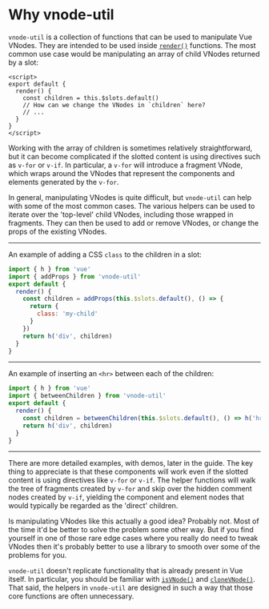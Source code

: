 # Why vnode-util

`vnode-util` is a collection of functions that can be used to manipulate Vue VNodes. They are intended to be used inside [`render()`](https://vuejs.org/guide/extras/render-function.html) functions. The most common use case would be manipulating an array of child VNodes returned by a slot:

```vue
<script>
export default {
  render() {
    const children = this.$slots.default()
    // How can we change the VNodes in `children` here?
    // ...
  }
}
</script>
```

Working with the array of children is sometimes relatively straightforward, but it can become complicated if the slotted content is using directives such as `v-for` or `v-if`. In particular, a `v-for` will introduce a fragment VNode, which wraps around the VNodes that represent the components and elements generated by the `v-for`.

In general, manipulating VNodes is quite difficult, but `vnode-util` can help with some of the most common cases. The various helpers can be used to iterate over the 'top-level' child VNodes, including those wrapped in fragments. They can then be used to add or remove VNodes, or change the props of the existing VNodes.

---

An example of adding a CSS `class` to the children in a slot:

```js
import { h } from 'vue'
import { addProps } from 'vnode-util'
export default {
  render() {
    const children = addProps(this.$slots.default(), () => {
      return {
        class: 'my-child'
      }
    })
    return h('div', children)
  }
}
```

---

An example of inserting an `<hr>` between each of the children:

```js
import { h } from 'vue'
import { betweenChildren } from 'vnode-util'
export default {
  render() {
    const children = betweenChildren(this.$slots.default(), () => h('hr'))
    return h('div', children)
  }
}
```

---

There are more detailed examples, with demos, later in the guide. The key thing to appreciate is that these components will work even if the slotted content is using directives like `v-for` or `v-if`. The helper functions will walk the tree of fragments created by `v-for` and skip over the hidden comment nodes created by `v-if`, yielding the component and element nodes that would typically be regarded as the 'direct' children.

Is manipulating VNodes like this actually a good idea? Probably not. Most of the time it'd be better to solve the problem some other way. But if you find yourself in one of those rare edge cases where you really do need to tweak VNodes then it's probably better to use a library to smooth over some of the problems for you.

`vnode-util` doesn't replicate functionality that is already present in Vue itself. In particular, you should be familiar with [`isVNode()`](https://vuejs.org/api/render-function.html#isvnode) and [`cloneVNode()`](https://vuejs.org/api/render-function.html#clonevnode). That said, the helpers in `vnode-util` are designed in such a way that those core functions are often unnecessary.
